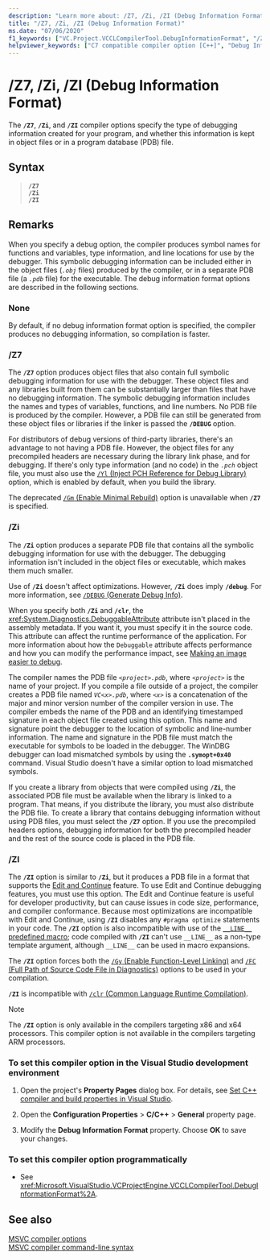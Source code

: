 ```yaml
---
description: "Learn more about: /Z7, /Zi, /ZI (Debug Information Format)"
title: "/Z7, /Zi, /ZI (Debug Information Format)"
ms.date: "07/06/2020"
f1_keywords: ["VC.Project.VCCLCompilerTool.DebugInformationFormat", "/ZI", "/Zi", "/Z7", "VC.Project.VCCLWCECompilerTool.DebugInformationFormat"]
helpviewer_keywords: ["C7 compatible compiler option [C++]", "Debug Information Format compiler option", "ZI compiler option", "-Zi compiler option [C++]", "/ZI compiler option [C++]", "Z7 compiler option [C++]", "debugging [C++], debug information files", "Zi compiler option [C++]", "/Zi compiler option [C++]", "program database compiler option [C++]", "full symbolic debugging information", "/Z7 compiler option [C++]", "line numbers only compiler option [C++]", "cl.exe compiler, debugging options", "-Z7 compiler option [C++]"]
---
```

# /Z7, /Zi, /ZI (Debug Information Format)

The **`/Z7`**, **`/Zi`**, and **`/ZI`** compiler options specify the type of debugging information created for your program, and whether this information is kept in object files or in a program database (PDB) file.

## Syntax

> **`/Z7`**\
> **`/Zi`**\
> **`/ZI`**

## Remarks

When you specify a debug option, the compiler produces symbol names for functions and variables, type information, and line locations for use by the debugger. This symbolic debugging information can be included either in the object files (*`.obj`* files) produced by the compiler, or in a separate PDB file (a *`.pdb`* file) for the executable. The debug information format options are described in the following sections.

### None

By default, if no debug information format option is specified, the compiler produces no debugging information, so compilation is faster.

### /Z7

The **`/Z7`** option produces object files that also contain full symbolic debugging information for use with the debugger. These object files and any libraries built from them can be substantially larger than files that have no debugging information. The symbolic debugging information includes the names and types of variables, functions, and line numbers. No PDB file is produced by the compiler. However, a PDB file can still be generated from these object files or libraries if the linker is passed the **`/DEBUG`** option.

For distributors of debug versions of third-party libraries, there's an advantage to not having a PDB file. However, the object files for any precompiled headers are necessary during the library link phase, and for debugging. If there's only type information (and no code) in the *`.pch`* object file, you must also use the [`/Yl` (Inject PCH Reference for Debug Library)](yl-inject-pch-reference-for-debug-library.md) option, which is enabled by default, when you build the library.

The deprecated [`/Gm` (Enable Minimal Rebuild)](gm-enable-minimal-rebuild.md) option is unavailable when **`/Z7`** is specified.

### /Zi

The **`/Zi`** option produces a separate PDB file that contains all the symbolic debugging information for use with the debugger. The debugging information isn't included in the object files or executable, which makes them much smaller.

Use of **`/Zi`** doesn't affect optimizations. However, **`/Zi`** does imply **`/debug`**. For more information, see [`/DEBUG` (Generate Debug Info)](debug-generate-debug-info.md).

When you specify both **`/Zi`** and **`/clr`**, the <xref:System.Diagnostics.DebuggableAttribute> attribute isn't placed in the assembly metadata. If you want it, you must specify it in the source code. This attribute can affect the runtime performance of the application. For more information about how the `Debuggable` attribute affects performance and how you can modify the performance impact, see [Making an image easier to debug](/dotnet/framework/debug-trace-profile/making-an-image-easier-to-debug).

The compiler names the PDB file *`<project>.pdb`*, where *`<project>`* is the name of your project. If you compile a file outside of a project, the compiler creates a PDB file named *`VC<x>.pdb`*, where *`<x>`* is a concatenation of the major and minor version number of the compiler version in use. The compiler embeds the name of the PDB and an identifying timestamped signature in each object file created using this option. This name and signature point the debugger to the location of symbolic and line-number information. The name and signature in the PDB file must match the executable for symbols to be loaded in the debugger. The WinDBG debugger can load mismatched symbols by using the **`.symopt+0x40`** command. Visual Studio doesn't have a similar option to load mismatched symbols.

If you create a library from objects that were compiled using **`/Zi`**, the associated PDB file must be available when the library is linked to a program. That means, if you distribute the library, you must also distribute the PDB file. To create a library that contains debugging information without using PDB files, you must select the **`/Z7`** option. If you use the precompiled headers options, debugging information for both the precompiled header and the rest of the source code is placed in the PDB file.

### /ZI

The **`/ZI`** option is similar to **`/Zi`**, but it produces a PDB file in a format that supports the [Edit and Continue](/visualstudio/debugger/edit-and-continue-visual-cpp) feature. To use Edit and Continue debugging features, you must use this option. The Edit and Continue feature is useful for developer productivity, but can cause issues in code size, performance, and compiler conformance. Because most optimizations are incompatible with Edit and Continue, using **`/ZI`** disables any `#pragma optimize` statements in your code. The **`/ZI`** option is also incompatible with use of the [`__LINE__` predefined macro](../../preprocessor/predefined-macros.md); code compiled with **`/ZI`** can't use `__LINE__` as a non-type template argument, although `__LINE__` can be used in macro expansions.

The **`/ZI`** option forces both the [`/Gy` (Enable Function-Level Linking)](gy-enable-function-level-linking.md) and [`/FC` (Full Path of Source Code File in Diagnostics)](fc-full-path-of-source-code-file-in-diagnostics.md) options to be used in your compilation.

**`/ZI`** is incompatible with [`/clr` (Common Language Runtime Compilation)](clr-common-language-runtime-compilation.md).

> [!NOTE]
> The **`/ZI`** option is only available in the compilers targeting x86 and x64 processors. This compiler option is not available in the compilers targeting ARM processors.

### To set this compiler option in the Visual Studio development environment

1. Open the project's **Property Pages** dialog box. For details, see [Set C++ compiler and build properties in Visual Studio](../working-with-project-properties.md).

1. Open the **Configuration Properties** > **C/C++** > **General** property page.

1. Modify the **Debug Information Format** property. Choose **OK** to save your changes.

### To set this compiler option programmatically

- See <xref:Microsoft.VisualStudio.VCProjectEngine.VCCLCompilerTool.DebugInformationFormat%2A>.

## See also

[MSVC compiler options](compiler-options.md)<br/>
[MSVC compiler command-line syntax](compiler-command-line-syntax.md)

